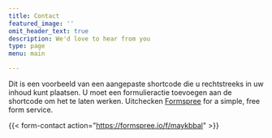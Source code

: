 ```yaml
---
title: Contact
featured_image: ''
omit_header_text: true
description: We'd love to hear from you
type: page
menu: main

---
```



Dit is een voorbeeld van een aangepaste shortcode die u rechtstreeks in uw inhoud kunt plaatsen. U moet een formulieractie toevoegen aan de shortcode om het te laten werken. Uitchecken
[Formspree](https://formspree.io/) for a simple, free form service. 

{{< form-contact action="https://formspree.io/f/maykbbal"  >}}
